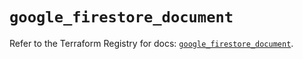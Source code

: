 # `google_firestore_document`

Refer to the Terraform Registry for docs: [`google_firestore_document`](https://registry.terraform.io/providers/hashicorp/google/6.26.0/docs/resources/firestore_document).
